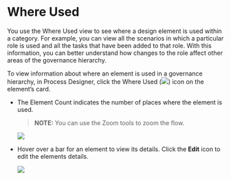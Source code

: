 # Where Used

You use the Where Used view to see where a design element is used within
a category. For example, you can view all the scenarios in which a
particular role is used and all the tasks that have been added to that
role. With this information, you can better understand how changes to
the role affect other areas of the governance hierarchy.

To view information about where an element is used in a governance
hierarchy, in Process Designer, click the Where Used
(![](Resources/Images/WhereUsedIcon.png)) icon on the element’s card.

  - The Element Count indicates the number of places where the element
    is used.
    
    >**NOTE:** You can use the Zoom tools to zoom the flow.
    
    ![](Resources/Images/WhereUsed1.png)

  - Hover over a bar for an element to view its details. Click the
    **Edit** icon to edit the elements details.
    
    ![](Resources/Images/WhereUsed2.png)
